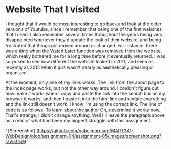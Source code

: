 # Website That I visited

I thought that it would be most interesting to go back and look at the older versions of Youtube, since I remember that being one of the first websites that I used. I also remember several times throughout the years being very disappointed whenever they'd update the look of their website, and being frustrated that things got moved around or changed. For instance, there was a time when the Watch Later function was removed from the website, which really bothered me for a long time before it eventually returned. I was surprised to see how different the website looked in 2011, and even as recently as 2015 when it just wasn't nearly as aesthetically pleasing or organized.

At the moment, only one of my links works. The link from the about page to the index page works, but not the other way around. I couldn't figure out how make it work- when I copy and paste the link into the search bar on my browser it works, and then I paste it into the html line and update everything and the link still doesn't work. I know I'm using the correct link. The line of code is as follows:
 <a href="https://gabejmorrison.github.io/MART341-WebDesign/assignment-05/about.html"> To learn about the author </a>
 Oh, nevermind it works now. That's strange, I didn't change anything. Well I'll leave the paragraph above as a relic of what had been my biggest struggle with this assignment.

! [Screenshot] (https://github.com/gabejmorrison/MART341-WebDesign/blob/assignment-04/assignment-05/images/screenshot.png?raw=true)
